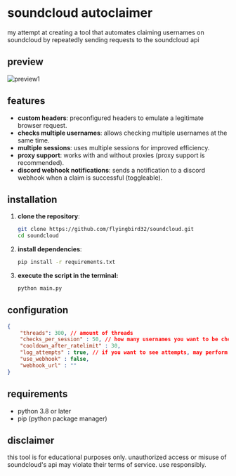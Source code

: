 #  soundcloud autoclaimer

my attempt at creating a tool that automates claiming usernames on soundcloud by repeatedly sending requests to the soundcloud api

## preview
![preview1](https://cdn.discordapp.com/attachments/1316828170573320305/1318685062383931472/preivew.gif?ex=676338aa&is=6761e72a&hm=c683fbf2910c6f66ad7f70b5370f7bdb8108b086bbe99a6a5b4bacb6e218bd63&)

## features
- **custom headers**: preconfigured headers to emulate a legitimate browser request.
- **checks multiple usernames**: allows checking multiple usernames at the same time.
- **multiple sessions**: uses multiple sessions for improved efficiency.
- **proxy support**: works with and without proxies (proxy support is recommended).
- **discord webhook notifications**: sends a notification to a discord webhook when a claim is successful (toggleable).

## installation

1. **clone the repository**:
   
   ```bash
   git clone https://github.com/flyingbird32/soundcloud.git
   cd soundcloud
   ```
   
2. **install dependencies**:
   
   ```bash
   pip install -r requirements.txt
   ```
   
3. **execute the script in the terminal:**
   
   ```bash
   python main.py
   ```

## configuration

```json
{
    "threads": 300, // amount of threads
    "checks_per_session" : 50, // how many usernames you want to be checked at the same time
    "cooldown_after_ratelimit" : 30, 
    "log_attempts" : true, // if you want to see attempts, may perform faster if off
    "use_webhook" : false,
    "webhook_url" : ""
} 
```

## requirements
- python 3.8 or later
- pip (python package manager)

## disclaimer
this tool is for educational purposes only. unauthorized access or misuse of soundcloud's api may violate their terms of service. use responsibly.

